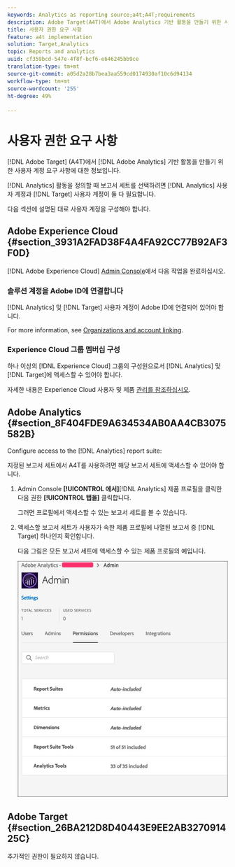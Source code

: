 ```yaml
---
keywords: Analytics as reporting source;a4t;A4T;requirements
description: Adobe Target(A4T)에서 Adobe Analytics 기반 활동을 만들기 위한 사용자 계정 요구 사항입니다.
title: 사용자 권한 요구 사항
feature: a4t implementation
solution: Target,Analytics
topic: Reports and analytics
uuid: cf359bcd-547e-4f8f-bcf6-e646245bb9ce
translation-type: tm+mt
source-git-commit: a05d2a28b7bea3aa559cd0174930af10c6d94134
workflow-type: tm+mt
source-wordcount: '255'
ht-degree: 49%

---
```



# 사용자 권한 요구 사항

[!DNL Adobe Target] (A4T)에서 [!DNL Adobe Analytics] 기반 활동을 만들기 위한 사용자 계정 요구 사항에 대한 정보입니다.

[!DNL Analytics] 활동을 정의할 때 보고서 세트를 선택하려면 [!DNL Analytics] 사용자 계정과 [!DNL Target] 사용자 계정이 둘 다 필요합니다.

다음 섹션에 설명된 대로 사용자 계정을 구성해야 합니다.

## Adobe Experience Cloud {#section_3931A2FAD38F4A4FA92CC77B92AF3F0D}

[!DNL Adobe Experience Cloud] [Admin Console](https://adminconsole.adobe.com)에서 다음 작업을 완료하십시오.

### 솔루션 계정을 Adobe ID에 연결합니다

[!DNL Analytics] 및 [!DNL Target] 사용자 계정이 Adobe ID에 연결되어 있어야 합니다.

For more information, see [Organizations and account linking](https://docs.adobe.com/help/en/core-services/interface/manage-users-and-products/organizations.html).

### Experience Cloud 그룹 멤버십 구성

하나 이상의 [!DNL Experience Cloud] 그룹의 구성원으로서 [!DNL Analytics] 및 [!DNL Target]에 액세스할 수 있어야 합니다.

자세한 내용은 Experience Cloud 사용자 및 제품 [관리를 참조하십시오](https://experienceleague.adobe.com/docs/core-services/interface/manage-users-and-products/admin-getting-started.html).

## Adobe Analytics {#section_8F404FDE9A634534AB0AA4CB3075582B}

Configure access to the [!DNL Analytics] report suite:

지정된 보고서 세트에서 A4T를 사용하려면 해당 보고서 세트에 액세스할 수 있어야 합니다.

1. Admin Console **[!UICONTROL 에서]**[!DNL Analytics] 제품 프로필을 클릭한 다음 권한 **[!UICONTROL 탭을]** 클릭합니다.

   그러면 프로필에서 액세스할 수 있는 보고서 세트를 볼 수 있습니다.

1. 액세스할 보고서 세트가 사용자가 속한 제품 프로필에 나열된 보고서 중 [!DNL Target] 하나인지 확인합니다.

   다음 그림은 모든 보고서 세트에 액세스할 수 있는 제품 프로필의 예입니다.

   ![Admin Console 권한 탭](/help/c-integrating-target-with-mac/a4t/assets/permissions-tab.png)

## Adobe Target {#section_26BA212D8D40443E9EE2AB327091425C}

추가적인 권한이 필요하지 않습니다.
